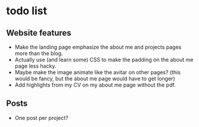 # todo list

## Website features

* Make the landing page emphasize the about me and projects pages more than the blog.
* Actually use (and learn some) CSS to make the padding on the about me page less hacky.
* Maybe make the image animate like the avitar on other pages? (this would be fancy, but the about me page would have to get longer)
* Add highlights from my CV on my about me page without the pdf.

## Posts

* One post per project?
